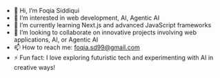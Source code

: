 - 👋 Hi, I’m Foqia Siddiqui
- 👀 I’m interested in web development, AI, Agentic AI
- 🌱 I’m currently learning Next.js and advanced JavaScript frameworks
- 💞️ I’m looking to collaborate on innovative projects involving web applications, AI, or Agentic AI
- 📫 How to reach me: foqia.sd99@gmail.com
- ⚡ Fun fact: I love exploring futuristic tech and experimenting with AI in creative ways!

<!---
Foqia-Sd/Foqia-Sd is a ✨ special ✨ repository because its `README.md` (this file) appears on your GitHub profile.
You can click the Preview link to take a look at your changes.
--->
